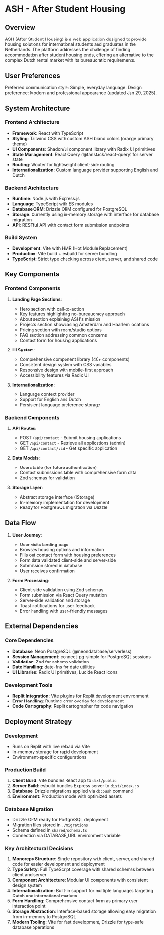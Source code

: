 # ASH - After Student Housing

## Overview

ASH (After Student Housing) is a web application designed to provide housing solutions for international students and graduates in the Netherlands. The platform addresses the challenge of finding accommodation after student housing ends, offering an alternative to the complex Dutch rental market with its bureaucratic requirements.

## User Preferences

Preferred communication style: Simple, everyday language.
Design preference: Modern and professional appearance (updated Jan 29, 2025).

## System Architecture

### Frontend Architecture
- **Framework**: React with TypeScript
- **Styling**: Tailwind CSS with custom ASH brand colors (orange primary theme)
- **UI Components**: Shadcn/ui component library with Radix UI primitives
- **State Management**: React Query (@tanstack/react-query) for server state
- **Routing**: Wouter for lightweight client-side routing
- **Internationalization**: Custom language provider supporting English and Dutch

### Backend Architecture
- **Runtime**: Node.js with Express.js
- **Language**: TypeScript with ES modules
- **Database ORM**: Drizzle ORM configured for PostgreSQL
- **Storage**: Currently using in-memory storage with interface for database migration
- **API**: RESTful API with contact form submission endpoints

### Build System
- **Development**: Vite with HMR (Hot Module Replacement)
- **Production**: Vite build + esbuild for server bundling
- **TypeScript**: Strict type checking across client, server, and shared code

## Key Components

### Frontend Components
1. **Landing Page Sections**:
   - Hero section with call-to-action
   - Key features highlighting no-bureaucracy approach
   - About section explaining ASH's mission
   - Projects section showcasing Amsterdam and Haarlem locations
   - Pricing section with room/studio options
   - FAQ section addressing common concerns
   - Contact form for housing applications

2. **UI System**:
   - Comprehensive component library (40+ components)
   - Consistent design system with CSS variables
   - Responsive design with mobile-first approach
   - Accessibility features via Radix UI

3. **Internationalization**:
   - Language context provider
   - Support for English and Dutch
   - Persistent language preference storage

### Backend Components
1. **API Routes**:
   - POST `/api/contact` - Submit housing applications
   - GET `/api/contact` - Retrieve all applications (admin)
   - GET `/api/contact/:id` - Get specific application

2. **Data Models**:
   - Users table (for future authentication)
   - Contact submissions table with comprehensive form data
   - Zod schemas for validation

3. **Storage Layer**:
   - Abstract storage interface (IStorage)
   - In-memory implementation for development
   - Ready for PostgreSQL migration via Drizzle

## Data Flow

1. **User Journey**:
   - User visits landing page
   - Browses housing options and information
   - Fills out contact form with housing preferences
   - Form data validated client-side and server-side
   - Submission stored in database
   - User receives confirmation

2. **Form Processing**:
   - Client-side validation using Zod schemas
   - Form submission via React Query mutation
   - Server-side validation and storage
   - Toast notifications for user feedback
   - Error handling with user-friendly messages

## External Dependencies

### Core Dependencies
- **Database**: Neon PostgreSQL (@neondatabase/serverless)
- **Session Management**: connect-pg-simple for PostgreSQL sessions
- **Validation**: Zod for schema validation
- **Date Handling**: date-fns for date utilities
- **UI Libraries**: Radix UI primitives, Lucide React icons

### Development Tools
- **Replit Integration**: Vite plugins for Replit development environment
- **Error Handling**: Runtime error overlay for development
- **Code Cartography**: Replit cartographer for code navigation

## Deployment Strategy

### Development
- Runs on Replit with live reload via Vite
- In-memory storage for rapid development
- Environment-specific configurations

### Production Build
1. **Client Build**: Vite bundles React app to `dist/public`
2. **Server Build**: esbuild bundles Express server to `dist/index.js`
3. **Database**: Drizzle migrations applied via `db:push` command
4. **Environment**: Production mode with optimized assets

### Database Migration
- Drizzle ORM ready for PostgreSQL deployment
- Migration files stored in `./migrations`
- Schema defined in `shared/schema.ts`
- Connection via DATABASE_URL environment variable

### Key Architectural Decisions

1. **Monorepo Structure**: Single repository with client, server, and shared code for easier development and deployment
2. **Type Safety**: Full TypeScript coverage with shared schemas between client and server
3. **Component Architecture**: Modular UI components with consistent design system
4. **Internationalization**: Built-in support for multiple languages targeting Dutch and international markets
5. **Form Handling**: Comprehensive contact form as primary user interaction point
6. **Storage Abstraction**: Interface-based storage allowing easy migration from in-memory to PostgreSQL
7. **Modern Tooling**: Vite for fast development, Drizzle for type-safe database operations